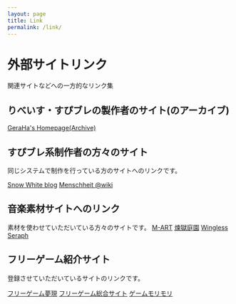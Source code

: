 ```yaml
---
layout: page
title: Link
permalink: /link/
---
```


# 外部サイトリンク
関連サイトなどへの一方的なリンク集

## りべいす・すぴブレの製作者のサイト(のアーカイブ)
[GeraHa's Homepage(Archive)](http://web.archive.org/web/20090203061951/http://geroha.ld.infoseek.co.jp:80/main/index.html)

## すぴブレ系制作者の方々のサイト
同じシステムで制作を行っている方のサイトへのリンクです。

[Snow White blog](http://blog.livedoor.jp/ririlseal/)
[Menschheit @wiki](https://www50.atwiki.jp/menatwiki/)

## 音楽素材サイトへのリンク
素材を使わせていただいている方々のサイトです。
[M-ART](http://mart.kitunebi.com/)
[煉獄庭園](http://www.rengoku-teien.com/)
[Wingless Seraph](https://wingless-seraph.net/)

## フリーゲーム紹介サイト
登録させていただいているサイトのリンクです。

[フリーゲーム夢現](https://freegame-mugen.jp/)
[フリーゲーム総合サイト](http://f-game.jp/)
[ゲームモリモリ](https://www.gamemorimori.com/)




